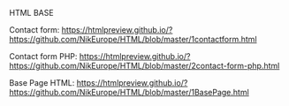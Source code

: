 

HTML BASE

Contact form:
https://htmlpreview.github.io/?https://github.com/NikEurope/HTML/blob/master/1contactform.html


Contact form PHP:
https://htmlpreview.github.io/?https://github.com/NikEurope/HTML/blob/master/2contact-form-php.html


Base Page HTML:
https://htmlpreview.github.io/?https://github.com/NikEurope/HTML/blob/master/1BasePage.html
